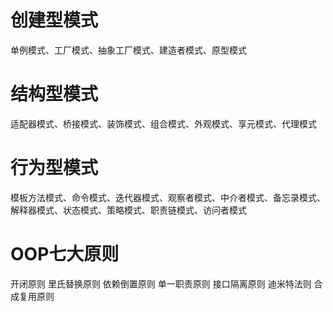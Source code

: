 # 创建型模式
单例模式、工厂模式、抽象工厂模式、建造者模式、原型模式

# 结构型模式
适配器模式、桥接模式、装饰模式、组合模式、外观模式、享元模式、代理模式

# 行为型模式
模板方法模式、命令模式、迭代器模式、观察者模式、中介者模式、备忘录模式、解释器模式、状态模式、策略模式、职责链模式、访问者模式

# OOP七大原则
开闭原则
里氏替换原则
依赖倒置原则
单一职责原则
接口隔离原则
迪米特法则
合成复用原则
